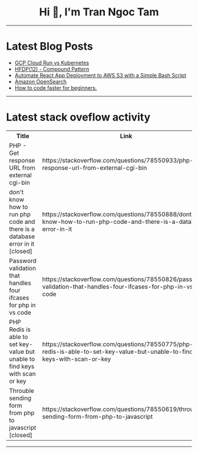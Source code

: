 <h1 align="center">Hi 👋, I'm Tran Ngoc Tam</h1>

---

# Latest Blog Posts 
<!-- BLOG-POST-LIST:START -->
- [GCP Cloud Run vs Kubernetes](https://dev.to/thenjdevopsguy/gcp-cloud-run-vs-kubernetes-5g2b)
- [HFDP&lpar;12&rpar; - Compound Pattern](https://dev.to/jzfrank/hfdp12-compound-pattern-2e2b)
- [Automate React App Deployment to AWS S3 with a Simple Bash Script](https://dev.to/akki907/automate-react-app-deployment-to-aws-s3-with-a-simple-bash-script-24ag)
- [Amazon OpenSearch](https://dev.to/aws-builders/amazon-opensearch-2di6)
- [How to code faster for beginners.](https://dev.to/margret_mauno/how-to-code-faster-for-beginners-2phn)
<!-- BLOG-POST-LIST:END -->

---

# Latest stack oveflow activity
<table>
  <tr><th>Title</th><th>Link</th></tr>
  <!-- STACKOVERFLOW:START --><tr><td>PHP - Get response URL from external cgi-bin</td><td>https://stackoverflow.com/questions/78550933/php-get-response-url-from-external-cgi-bin</td></tr><tr><td>don&#39;t know how to run php code and there is a database error in it [closed]</td><td>https://stackoverflow.com/questions/78550888/dont-know-how-to-run-php-code-and-there-is-a-database-error-in-it</td></tr><tr><td>Password validation that handles four ifcases for php in vs code</td><td>https://stackoverflow.com/questions/78550826/password-validation-that-handles-four-ifcases-for-php-in-vs-code</td></tr><tr><td>PHP Redis is able to set key-value but unable to find keys with scan or key</td><td>https://stackoverflow.com/questions/78550775/php-redis-is-able-to-set-key-value-but-unable-to-find-keys-with-scan-or-key</td></tr><tr><td>Throuble sending form from php to javascript [closed]</td><td>https://stackoverflow.com/questions/78550619/throuble-sending-form-from-php-to-javascript</td></tr><!-- STACKOVERFLOW:END -->
</table>

---


